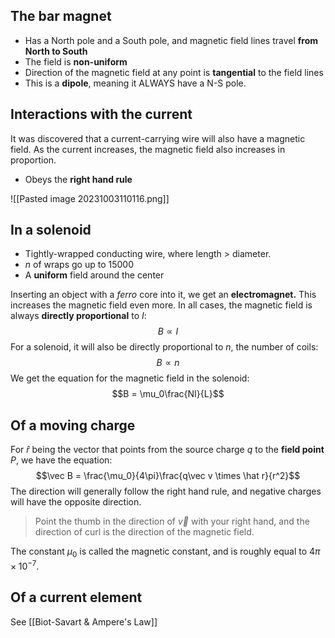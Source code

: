 ## The bar magnet
- Has a North pole and a South pole, and magnetic field lines travel **from North to South**
- The field is **non-uniform**
- Direction of the magnetic field at any point is **tangential** to the field lines
- This is a **dipole**, meaning it ALWAYS have a N-S pole.

## Interactions with the current
It was discovered that a current-carrying wire will also have a magnetic field. As the current increases, the magnetic field also increases in proportion. 
- Obeys the **right hand rule**

![[Pasted image 20231003110116.png]]

## In a solenoid
- Tightly-wrapped conducting wire, where length > diameter.
- $n$ of wraps go up to 15000
- A **uniform** field around the center

Inserting an object with a *ferro* core into it, we get an **electromagnet.** This increases the magnetic field even more. In all cases, the magnetic field is always **directly proportional** to $I$: 
$$B \propto I$$
For a solenoid, it will also be directly proportional to $n$, the number of coils: 
$$B\propto n$$
We get the equation for the magnetic field in the solenoid: 
$$B = \mu_0\frac{NI}{L}$$
## Of a moving charge
For $\hat r$ being the vector that points from the source charge $q$ to the **field point** $P$, we have the equation: 
$$\vec B = \frac{\mu_0}{4\pi}\frac{q\vec v \times \hat r}{r^2}$$
The direction will generally follow the right hand rule, and negative charges will have the opposite direction.

> Point the thumb in the direction of $\vec v$ with your right hand, and the direction of curl is the direction of the magnetic field.

The constant $\mu_0$ is called the magnetic constant, and is roughly equal to $4\pi \times 10^{-7}$. 
## Of a current element 
See [[Biot-Savart & Ampere's Law]]
